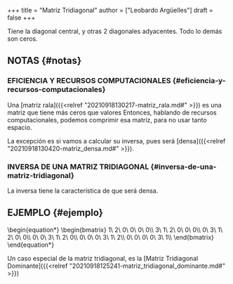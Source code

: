 +++
title = "Matriz Tridiagonal"
author = ["Leobardo Argüelles"]
draft = false
+++

Tiene la diagonal central, y otras 2 diagonales adyacentes. Todo lo
demás son ceros.


## NOTAS {#notas}


### EFICIENCIA Y RECURSOS COMPUTACIONALES {#eficiencia-y-recursos-computacionales}

Una [matriz rala]({{<relref "20210918130217-matriz_rala.md#" >}}) es una matriz que tiene más ceros que valores
Entonces, hablando de recursos computacionales, podemos comprimir
esa matriz, para no usar tanto espacio.

La excepción es si vamos a calcular su inversa, pues será [densa]({{<relref "20210918130420-matriz_densa.md#" >}}).


### INVERSA DE UNA MATRIZ TRIDIAGONAL {#inversa-de-una-matriz-tridiagonal}

La inversa tiene la característica de que será densa.


## EJEMPLO {#ejemplo}

\begin{equation\*}
\begin{bmatrix}
1\ 2\ 0\ 0\ 0\ 0\\\\
3\ 1\ 2\ 0\ 0\ 0\\\\
0\ 3\ 1\ 2\ 0\ 0\\\\
0\ 0\ 3\ 1\ 2\ 0\\\\
0\ 0\ 0\ 3\ 1\ 2\\\\
0\ 0\ 0\ 0\ 3\ 1\\\\
\end{bmatrix}
\end{equation\*}

Un caso especial de la matriz tridiagonal, es la
[Matriz Tridiagonal Dominante]({{<relref "20210918125241-matriz_tridiagonal_dominante.md#" >}})
